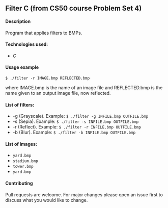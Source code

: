 ## Filter C (from CS50 course Problem Set 4)

#### Description 
Program that applies filters to BMPs.

#### Technologies used:
- *C*

#### Usage example
```
$ ./filter -r IMAGE.bmp REFLECTED.bmp
```
where IMAGE.bmp is the name of an image file and REFLECTED.bmp is the name given to an output image file, now reflected.

#### List of filters:
- -g (Grayscale). Example: ```$ ./filter -g INFILE.bmp OUTFILE.bmp```
- -s (Sepia). Example: ```$ ./filter -s INFILE.bmp OUTFILE.bmp```
- -r (Reflect). Example: ```$ ./filter -r INFILE.bmp OUTFILE.bmp```
- -b (Blur). Example: ```$ ./filter -b INFILE.bmp OUTFILE.bmp```

#### List of images:
- ```yard.bmp```
- ```stadium.bmp```
- ```tower.bmp```
- ```yard.bmp```

#### Contributing
Pull requests are welcome. For major changes please open an issue first to discuss what you would like to change.
